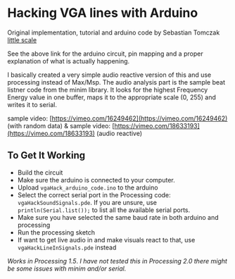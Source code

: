 # Hacking VGA lines with Arduino
Original implementation, tutorial and arduino code by Sebastian Tomczak [little scale](http://little-scale.blogspot.nl/2008/02/hacking-vga-lines-with-arduino.html)

See the above link for the arduino circuit, pin mapping and a proper explanation of what is actually happening.

I basically created a very simple audio reactive version of this and use processing instead of Max/Msp. The audio analysis part is the sample beat listner code from the minim library. It looks for the highest Frequency Energy value in one buffer, maps it to the appropriate scale (0, 255) and writes it to serial.

sample video: [https://vimeo.com/16249462](https://vimeo.com/16249462) (with random data) & sample video: [https://vimeo.com/18633193](https://vimeo.com/18633193) (audio reactive)


## To Get It Working
- Build the circuit
- Make sure the arduino is connected to your computer. 
- Upload ```vgaHack_arduino_code.ino``` to the arduino
- Select the correct serial port in the Processing code: ```vgaHackSoundSignals.pde```. If you are unsure, use ```println(Serial.list());``` to list all the available serial ports.
- Make sure you have selected the same baud rate in both arduino and processing
- Run the processing sketch
- If want to get live audio in and make visuals react to that, use  ```vgaHackLineInSignals.pde``` instead

 
*Works in Processing 1.5*. *I have not tested this in Processing 2.0 there might be some issues with minim and/or serial.*
